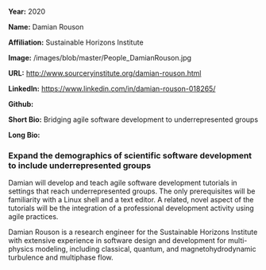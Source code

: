 **Year:** 2020

**Name:** Damian Rouson

**Affiliation:** Sustainable Horizons Institute

**Image:** /images/blob/master/People_DamianRouson.jpg

**URL:** http://www.sourceryinstitute.org/damian-rouson.html

**LinkedIn:** https://www.linkedin.com/in/damian-rouson-018265/

**Github:** 

**Short Bio:** Bridging agile software development to underrepresented groups

**Long Bio:** 
### Expand the demographics of scientific software development to include underrepresented groups
Damian will develop and teach agile software development tutorials in settings that reach underrepresented groups.  The only prerequisites will be familiarity with a Linux shell and a text editor. A related, novel aspect of the tutorials will be the integration of a professional development activity using agile practices. 

Damian Rouson is a research engineer for the Sustainable Horizons Institute with extensive experience in software design and development for multi-physics modeling, including classical, quantum, and magnetohydrodynamic turbulence and multiphase flow. 
